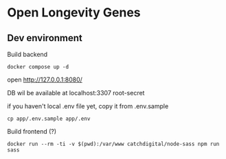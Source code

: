 # Open Longevity Genes

## Dev environment

Build backend
```
docker compose up -d
```
open http://127.0.0.1:8080/

DB wil be available at localhost:3307 root-secret

if you haven't local .env file yet, copy it from .env.sample
```
cp app/.env.sample app/.env
```

Build frontend (?)
```
docker run --rm -ti -v $(pwd):/var/www catchdigital/node-sass npm run sass
```
